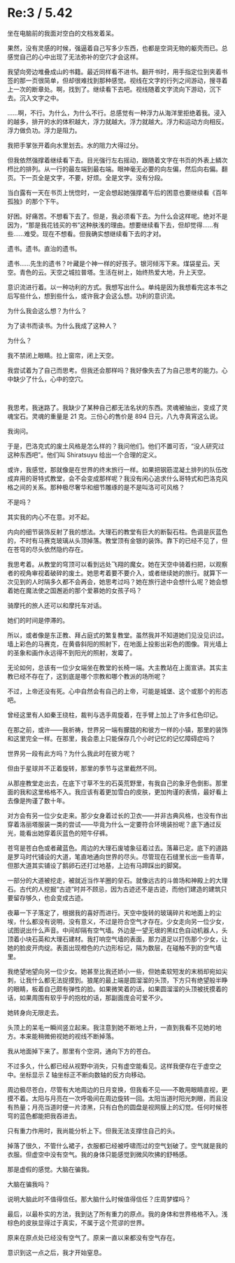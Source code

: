 # Re:3 / 5.42
<p>坐在电脑前的我面对空白的文档发着呆。</p>
<p>果然，没有灵感的时候，强逼着自己写多少东西，也都是空洞无物的躯壳而已。总感觉自己的心中出现了无法弥补的空穴才会这样。</p>
<p>我望向旁边堆叠成山的书籍。最近同样看不进书。翻开书时，用手指定位到夹着书签的那一页很简单，但却很难找到那种感觉。视线在文字的行列之间游动，搜寻着上一次的断章处。啊，找到了。继续看下去吧。视线随着文字流向下游动，沉下去。沉入文字之中。</p>
<p>……啊，不行。为什么，为什么不行。总感觉有一种浮力从海洋里拒绝着我。浸入的越多，排开的水的体积越大，浮力就越大。浮力就越大。浮力和运动方向相反。浮力做负功。浮力是阻力。</p>
<p>我把手掌张开着向水里划去。水的阻力大得过分。</p>
<p>但我依然强撑着继续看下去。目光强行左右摇动，跟随着文字在书页的外表上鳞次栉比的排列。从一行的最左端到最右端。眼神毫无必要的向左偏，然后向右偏。翻页。下一页全是文字，不要，好烦。全是文字。没有分段。</p>
<p>当白露有一天在书页上恍惚时，一定会想起她强撑着午后的困意也要继续看《百年孤独》的那个下午。</p>
<p>好困。好痛苦。不想看下去了。但是，我必须看下去。为什么会这样呢。绝对不是因为，“那是我花钱买的书”这种肤浅的理由。想要继续看下去，但却觉得……有些……难受。现在不想看。但我确实想继续看下去的才对。</p>
<p>遗书。遗书。直治的遗书。</p>
<p>遗书……先生的遗书？叶藏是个神一样的好孩子。银河倾泻下来。煤袋星云。天空。青色的云。天空之城拉普塔。生活在树上，始终热爱大地，升上天空。</p>
<p>意识流进行着。以一种功利的方式。我想写出什么。单纯是因为我想看完这本书之后写些什么，想到些什么，或许我才会这么想。功利的意识流。</p>
<p>为什么我会这么想？为什么？</p>
<p>为了读书而读书。为什么我成了这种人？</p>
<p>为什么？</p>
<p>我不禁闭上眼睛。拉上窗帘，闭上天空。</p>
<p>我尝试着为了自己而思考。但我还会那样吗？我好像失去了为自己思考的能力。心中缺少了什么，心中的空穴。</p>
<br>
<p>我思考。我迷路了。我缺少了某种自己都无法名状的东西。灵魂被抽出，变成了灵魂宝石。灵魂的重量是 21 克。三份心的售价是 894 日元，八九寺真宵这么说。</p>
<p>我询问。</p>
<p>于是，巴洛克式的废土风格是怎么样的？我问他们。他们不置可否，“没人研究过这种东西吧”。他们叫 Shiratsuyu 给出一个合理的定义。</p>
<p>或许，我感觉，那就像是在世界的终末旅行一样。如果把钢筋混凝土排列的队伍改成弃用的哥特式教堂，会不会变成那样呢？我没有闲心追求什么哥特式和巴洛克风格之间的关系。那种极尽奢华和细节雕琢的是不是叫洛可可风格？</p>
<p>不是吗？</p>
<p>其实我的内心不在意。对不起。</p>
<p>内向的细节装饰反射了我的想法。大理石的教堂有巨大的断裂石柱。色调是灰蓝色的，不时有马赛克玻璃从头顶掉落。教堂顶有金银的装饰。靠下的已经不见了，但在苍穹的尽头依然隐约存在。</p>
<p>我思考着。从教堂的穹顶可以看到远处飞翔的魔女。她在天空中骑着扫把，以观察者的视角审视着破碎的废土。她思考着要不要介入，或者继续她的旅行。就算下一次见到的人时隔多久都不会再会，她思考过吗？她在旅行途中会想什么呢？她会想着她在魔法使之国邂逅的那个爱慕她的女孩子吗？</p>
<p>骑摩托的旅人还可以和摩托车对话。</p>
<p>她们的时间是停滞的。</p>
<p>所以，或者像是东正教、拜占庭式的繁复教堂。虽然我并不知道她们见没见识过。墙上彩色的马赛克，在黄昏斜阳的照射下，在地面上投影出彩色的图像。背光墙上的圣象和画作永远得不到阳光的照射，发霉了。</p>
<p>无论如何，总该有一位少女端坐在教堂的长椅一端。大主教站在上面宣讲。其实主教已经不存在了，这到底是哪个宗教和哪个教派的场所呢？</p>
<p>不过，上帝还没有死。心中自然会有自己的上帝，可能是城堡、这个或那个的形态吧。</p>
<p>曾经这里有人如秦王绕柱，裁判与选手周旋着，在手臂上加上了许多红色印记。</p>
<p>在那之前，或许——我祈祷，世界另一端有朦胧的和彼方一样的小镇，那里的装饰和这里完全一样。在那里，我会患上只能保存几个小时记忆的记忆障碍症吗？</p>
<p>世界另一段有此方吗？为什么我此时在彼方呢？</p>
<p>但由于星球并不正着旋转，那里的季节与这里截然不同。</p>
<p>从那座教堂走出去，在底下寸草不生的石英荒野里，有我自己的象牙色倒影。那里面的我和这里格格不入。我应该有着更加雪白的皮肤，更加拘谨的表情，最好看上去像是拘谨了数十年。</p>
<p>对方会有另一位少女走来。那少女身着过长的卫衣——并非古典风格，也没有作出穿着洛丽塔服装一类的尝试——毕竟为什么一定要符合环境装扮呢？底下通过反光，能看出她穿着灰蓝色的短牛仔裤。</p>
<p>苍穹是苍白色或者藏蓝色。周边的大理石废墟象征着过去。落幕已定。底下的道路是罗马时代铺设的大道，笔直地通向世界的尽头。尽管现在石缝里长出一些青草，但那大道其实铺设了鹅卵石还打过地基，上边有马蹄踩出的脚窝。</p>
<p>一部分的大道被挖走，被就近当作羊圈的垒石。就像远古的斗兽场和神殿上的大理石。古代的人挖掘“古迹”时并不顾忌，因为古迹还不是古迹，而他们建造的建筑只要留存够久，也会变成古迹。</p>
<p>夜幕一下子落定了，根据我的喜好而进行。天空中旋转的玻璃碎片和地面上的尘埃，什么都没有说明，没有意义，不过是符合空气才存在。少女走向另一位少女，试图说出什么声音。中间却隔有空气墙。外边是一望无垠的黑红色自动机器人，头顶着小块石英和大理石建材。我打响空气墙的表面，那力道足以打伤那个少女，让她的脸皮开肉绽。表面出现橙色的六边形标记，隔为数层，在碰触不到的空气墙里。</p>
<p>我绝望地望向另一位少女。她甚至比我还娇小一些，但她柔软短发的末梢却宛如尖刺，让我什么都无法捉摸到。狼尾的最上端是圆溜溜的头顶，下方只有绝望般半睁的眼睛，板着自己颇有弹性的脸。如果微笑着的话，如果圆溜溜的头顶被抚摸着的话，如果周围有软乎乎的抱枕的话，那副面庞会可爱不少。</p>
<p>她转身向无限走去。</p>
<p>头顶上的呆毛一瞬间竖立起来。我注意到她不断地上升，一直到我看不见她的地方。本来能稍微俯视她的视线不断掉落。</p>
<p>我从地面掉下来了。那里有个空洞，通向下方的苍白。</p>
<p>不过多久，什么都已经从视野中消失，只有虚空能看见。这样我便存在于虚空之中。坐标显示 Z 轴坐标正不断向数轴的反方向移动。</p>
<p>周边极尽苍白，尽管有大地周边的日月变换，但我看不见——不敢用眼睛直视，更摸不着。太阳与月亮在一次呼吸间在周边旋转一回。太阳当道时阳光刺眼，而且没有热量；月亮当道时便一片漆黑，只有白色的圆盘是视网膜上的幻觉。任何时候苍穹的蓝色都能把我吞进去。</p>
<p>只有重力作用时，我尚能分析上下。但我无法支撑住自己的头。</p>
<p>掉落了很久，不管什么裙子，衣服都已经被呼啸而过的空气划破了。空气就是我的衣服。但虚空中没有空气。我的身体只能感觉到微风吹拂的舒畅感。</p>
<p>那是虚假的感觉。大脑在骗我。</p>
<p>大脑在骗我吗？</p>
<p>说明大脑此时不值得信任。那大脑什么时候值得信任？庄周梦蝶吗？</p>
<p>最后，以最朴实的方法，我到达了所有重力的原点。我的身体和世界格格不入。浅棕色的皮肤显得过于真实，不属于这个荒谬的世界。</p>
<p>原来在原点处已经没有空气了。原来一直以来都没有空气存在。</p>
<p>意识到这一点之后，我才开始窒息。</p>
